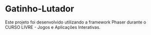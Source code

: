 # Gatinho-Lutador

Este projeto foi desenvolvido utilizando a framework Phaser durante o CURSO LIVRE - Jogos e Aplicações Interativas.

